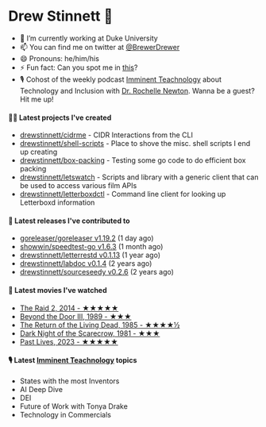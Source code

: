 
# Drew Stinnett 👋

- 🔭 I’m currently working at Duke University
- 📫 You can find me on twitter at [@BrewerDrewer](https://twitter.com/BrewerDrewer)
- 😄 Pronouns: he/him/his
- ⚡ Fun fact: Can you spot me in [this](https://www.youtube.com/watch?v=oL9WnB0qHBA)?
- 🎙 Cohost of the weekly podcast [Imminent Teachnology](https://podcast.imminentteachnology.com/) about Technology and Inclusion with [Dr. Rochelle Newton](https://www.linkedin.com/in/drrochellenewton/). Wanna be a guest? Hit me up!

#### 👨‍💻 Latest projects I've created
- [drewstinnett/cidrme](https://github.com/drewstinnett/cidrme) - CIDR Interactions from the CLI
- [drewstinnett/shell-scripts](https://github.com/drewstinnett/shell-scripts) - Place to shove the misc. shell scripts I end up creating
- [drewstinnett/box-packing](https://github.com/drewstinnett/box-packing) - Testing some go code to do efficient box packing
- [drewstinnett/letswatch](https://github.com/drewstinnett/letswatch) - Scripts and library with a generic client that can be used to access various film APIs
- [drewstinnett/letterboxdctl](https://github.com/drewstinnett/letterboxdctl) - Command line client for looking up Letterboxd information

#### 🚀 Latest releases I've contributed to
- [goreleaser/goreleaser v1.19.2](https://github.com/goreleaser/goreleaser/releases/tag/v1.19.2) (1 day ago)
- [showwin/speedtest-go v1.6.3](https://github.com/showwin/speedtest-go/releases/tag/v1.6.3) (1 month ago)
- [drewstinnett/letterrestd v0.1.13](https://github.com/drewstinnett/letterrestd/releases/tag/v0.1.13) (1 year ago)
- [drewstinnett/labdoc v0.1.4](https://github.com/drewstinnett/labdoc/releases/tag/v0.1.4) (2 years ago)
- [drewstinnett/sourceseedy v0.2.6](https://github.com/drewstinnett/sourceseedy/releases/tag/v0.2.6) (2 years ago)

#### 🍿 Latest movies I've watched
- [The Raid 2, 2014 - ★★★★★](https://letterboxd.com/mondodrew/film/the-raid-2/1/)
- [Beyond the Door III, 1989 - ★★★](https://letterboxd.com/mondodrew/film/beyond-the-door-iii/)
- [The Return of the Living Dead, 1985 - ★★★★½](https://letterboxd.com/mondodrew/film/the-return-of-the-living-dead/)
- [Dark Night of the Scarecrow, 1981 - ★★★](https://letterboxd.com/mondodrew/film/dark-night-of-the-scarecrow/)
- [Past Lives, 2023 - ★★★★★](https://letterboxd.com/mondodrew/film/past-lives/)

#### 🎙 Latest [Imminent Teachnology](https://podcast.imminentteachnology.com/) topics
- States with the most Inventors
- AI Deep Dive
- DEI
- Future of Work with Tonya Drake
- Technology in Commercials
